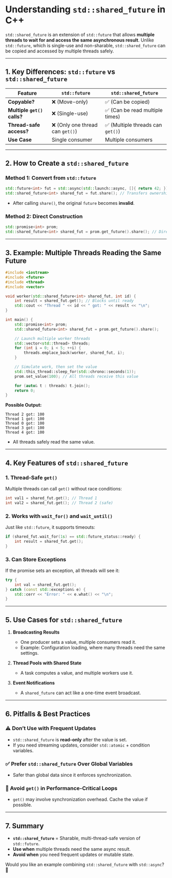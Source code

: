 # **Understanding `std::shared_future` in C++**

`std::shared_future` is an extension of `std::future` that allows **multiple threads to wait for and access the same asynchronous result**. Unlike `std::future`, which is single-use and non-sharable, `std::shared_future` can be copied and accessed by multiple threads safely.

---

## **1. Key Differences: `std::future` vs `std::shared_future`**
| Feature | `std::future` | `std::shared_future` |
|---------|--------------|----------------------|
| **Copyable?** | ❌ (Move-only) | ✅ (Can be copied) |
| **Multiple `get()` calls?** | ❌ (Single-use) | ✅ (Can be read multiple times) |
| **Thread-safe access?** | ❌ (Only one thread can `get()`) | ✅ (Multiple threads can `get()`) |
| **Use Case** | Single consumer | Multiple consumers |

---

## **2. How to Create a `std::shared_future`**
### **Method 1: Convert from `std::future`**
```cpp
std::future<int> fut = std::async(std::launch::async, []{ return 42; });
std::shared_future<int> shared_fut = fut.share(); // Transfers ownership
```
- After calling `share()`, the original `future` becomes **invalid**.

### **Method 2: Direct Construction**
```cpp
std::promise<int> prom;
std::shared_future<int> shared_fut = prom.get_future().share(); // Directly shared
```

---

## **3. Example: Multiple Threads Reading the Same Future**
```cpp
#include <iostream>
#include <future>
#include <thread>
#include <vector>

void worker(std::shared_future<int> shared_fut, int id) {
    int result = shared_fut.get(); // Blocks until ready
    std::cout << "Thread " << id << " got: " << result << "\n";
}

int main() {
    std::promise<int> prom;
    std::shared_future<int> shared_fut = prom.get_future().share();

    // Launch multiple worker threads
    std::vector<std::thread> threads;
    for (int i = 0; i < 5; ++i) {
        threads.emplace_back(worker, shared_fut, i);
    }

    // Simulate work, then set the value
    std::this_thread::sleep_for(std::chrono::seconds(1));
    prom.set_value(100); // All threads receive this value

    for (auto& t : threads) t.join();
    return 0;
}
```
**Possible Output:**
```
Thread 2 got: 100
Thread 1 got: 100
Thread 0 got: 100
Thread 3 got: 100
Thread 4 got: 100
```
- All threads safely read the same value.

---

## **4. Key Features of `std::shared_future`**
### **1. Thread-Safe `get()`**
Multiple threads can call `get()` without race conditions:
```cpp
int val1 = shared_fut.get(); // Thread 1
int val2 = shared_fut.get(); // Thread 2 (safe)
```

### **2. Works with `wait_for()` and `wait_until()`**
Just like `std::future`, it supports timeouts:
```cpp
if (shared_fut.wait_for(1s) == std::future_status::ready) {
    int result = shared_fut.get();
}
```

### **3. Can Store Exceptions**
If the promise sets an exception, all threads will see it:
```cpp
try {
    int val = shared_fut.get();
} catch (const std::exception& e) {
    std::cerr << "Error: " << e.what() << "\n";
}
```

---

## **5. Use Cases for `std::shared_future`**
1. **Broadcasting Results**  
   - One producer sets a value, multiple consumers read it.
   - Example: Configuration loading, where many threads need the same settings.

2. **Thread Pools with Shared State**  
   - A task computes a value, and multiple workers use it.

3. **Event Notifications**  
   - A `shared_future` can act like a one-time event broadcast.

---

## **6. Pitfalls & Best Practices**
### **⚠️ Don’t Use with Frequent Updates**
- `std::shared_future` is **read-only** after the value is set.
- If you need streaming updates, consider `std::atomic` + condition variables.

### **✅ Prefer `std::shared_future` Over Global Variables**
- Safer than global data since it enforces synchronization.

### **🚫 Avoid `get()` in Performance-Critical Loops**
- `get()` may involve synchronization overhead. Cache the value if possible.

---

## **7. Summary**
- **`std::shared_future`** = Sharable, multi-thread-safe version of `std::future`.
- **Use when** multiple threads need the same async result.
- **Avoid when** you need frequent updates or mutable state.

Would you like an example combining `std::shared_future` with `std::async`? 🚀
